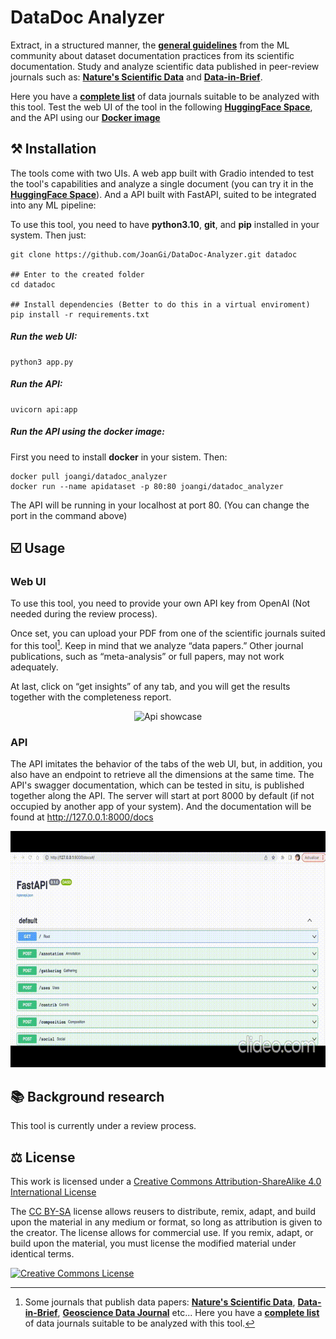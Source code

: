 # DataDoc Analyzer



Extract, in a structured manner, the **[general guidelines](https://knowingmachines.org/reading-list#dataset_documentation_practices)** from the ML community about dataset documentation practices from its scientific documentation. Study and analyze scientific data published in peer-review journals such as: **[Nature's Scientific Data](https://www.nature.com/sdata/)** and **[Data-in-Brief](https://www.data-in-brief.com)**. 

Here you have a **[complete list](https://zenodo.org/record/7082126#.ZDaf-OxBz0p)** of data journals suitable to be analyzed with this tool. Test the web UI of the tool in the following **[HuggingFace Space](https://huggingface.co/spaces/JoanGiner/DataDoc_Analyzer)**, and the API using our **[Docker image](https://hub.docker.com/r/joangi/datadoc_analyzer)**


## ⚒️ Installation

The tools come with two UIs. A web app built with Gradio intended to test the tool's capabilities and analyze a single document (you can try it in the **[HuggingFace Space](https://huggingface.co/spaces/JoanGiner/DataDoc_Analyzer)**). And a API built with FastAPI, suited to be integrated into any ML pipeline:


To use this tool, you need to have **python3.10**, **git**, and **pip** installed in your system. Then just:


```
git clone https://github.com/JoanGi/DataDoc-Analyzer.git datadoc

## Enter to the created folder
cd datadoc

## Install dependencies (Better to do this in a virtual enviroment)
pip install -r requirements.txt
```
##### Run the web UI:
```
python3 app.py
```
##### Run the API:
```
uvicorn api:app 
```
##### Run the API using the docker image:

First you need to install **docker** in your sistem. Then:

```
docker pull joangi/datadoc_analyzer
docker run --name apidataset -p 80:80 joangi/datadoc_analyzer
```

The API will be running in your localhost at port 80. (You can change the port in the command above)



## ☑️ Usage

### Web UI

To use this tool, you need to provide your own API key from OpenAI (Not needed during the review process). 

Once set, you can upload your PDF from one of the scientific journals suited for this tool[^1]. Keep in mind that we analyze “data papers.” Other journal publications, such as “meta-analysis” or full papers, may not work adequately.

At last, click on “get insights” of any tab, and you will get the results together with the completeness report.


[^1]: Some journals that publish data papers:
 **[Nature's Scientific Data](https://www.nature.com/sdata/)**, **[Data-in-Brief](https://www.data-in-brief.com)**, **[Geoscience Data Journal](https://rmets.onlinelibrary.wiley.com/journal/20496060)** etc... Here you have a **[complete list](https://zenodo.org/record/7082126#.ZDaf-OxBz0p)** of data journals suitable to be analyzed with this tool.

 <div align="center" style="width:100%">

![Api showcase](./assets/appshort.gif)



</div>

 ### API

 The API imitates the behavior of the tabs of the web UI, but, in addition, you also have an endpoint to retrieve all the dimensions at the same time. The API's swagger documentation, which can be tested in situ, is published together along the API. The server will start at port 8000 by default (if not occupied by another app of your system). And the documentation will be found at http://127.0.0.1:8000/docs


<div align="center" style="width:100%">

![Api showcase](./assets/apigif.gif)



</div>

## 📚 Background research

This tool is currently under a review process.



## ⚖️ License

This work is licensed under a <a rel="license" href="http://creativecommons.org/licenses/by-sa/4.0/">Creative Commons Attribution-ShareAlike 4.0 International License</a>

The [CC BY-SA](https://creativecommons.org/licenses/by-sa/4.0/) license allows reusers to distribute, remix, adapt, and build upon the material in any medium or format, so long as attribution is given to the creator. The license allows for commercial use. If you remix, adapt, or build upon the material, you must license the modified material under identical terms.

<a rel="license" href="http://creativecommons.org/licenses/by-sa/4.0/"><img alt="Creative Commons License" style="border-width:0" src="https://i.creativecommons.org/l/by-sa/4.0/88x31.png" /></a>


